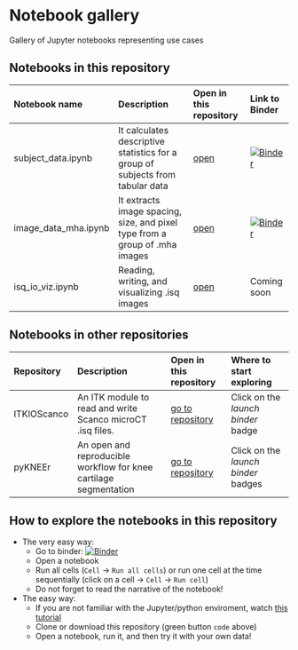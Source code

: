 # Notebook gallery


Gallery of Jupyter notebooks representing use cases

## Notebooks in this repository 

| Notebook name | Description | Open in this repository | Link to Binder |  
| :---          | :----       | :---           | :---           |  
| subject_data.ipynb     | It calculates descriptive statistics for a group of subjects from tabular data | [open](https://github.com/JCMSK/nb_gallery/blob/master/subject_data.ipynb) | [![Binder](https://mybinder.org/badge_logo.svg)](https://mybinder.org/v2/gh/JCMSK/nb_gallery/master?filepath=subject_data.ipynb) | 
|image_data_mha.ipynb | It extracts image spacing, size, and pixel type from a group of .mha images |[open](https://github.com/JCMSK/nb_gallery/blob/master/image_data_mha.ipynb)| [![Binder](https://mybinder.org/badge_logo.svg)](https://mybinder.org/v2/gh/JCMSK/nb_gallery/master?filepath=image_data_mha.ipynb) |
|isq_io_viz.ipynb | Reading, writing, and visualizing .isq images|[open](https://github.com/JCMSK/nb_gallery/blob/master/isq_io_viz.ipynb)| Coming soon |

## Notebooks in other repositories 

| Repository | Description | Open in this repository | Where to start exploring|  
| :---          | :----       | :---           | :---           |  
| ITKIOScanco     | An ITK module to read and write Scanco microCT .isq files.| [go to repository](https://github.com/KitwareMedical/ITKIOScanco)| Click on the *launch binder* badge |
| pyKNEEr     | An open and reproducible workflow for knee cartilage segmentation| [go to repository](https://github.com/sbonaretti/pyKNEEr)| Click on the *launch binder* badges|




## How to explore the notebooks in this repository

- The very easy way: 
  - Go to binder: [![Binder](https://mybinder.org/badge_logo.svg)](https://mybinder.org/v2/gh/JCMSK/nb_gallery/master)
  - Open a notebook
  - Run all cells (`Cell` -> `Run all cells`) or run one cell at the time sequentially (click on a cell -> `Cell` -> `Run cell`)
  - Do not forget to read the narrative of the notebook!
- The easy way: 
  - If you are not familiar with the Jupyter/python enviroment, watch [this tutorial](https://www.youtube.com/playlist?list=PLj8QFvBykB7fGEH274TlqhToqGd_Qxt1H)
  - Clone or download this repository (green button `code` above)
  - Open a notebook, run it, and then try it with your own data!



